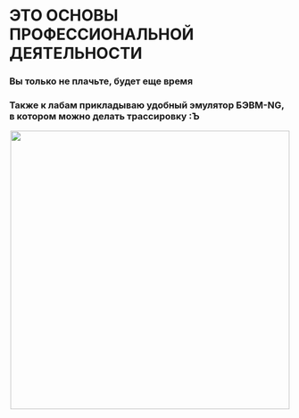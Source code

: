# ЭТО ОСНОВЫ ПРОФЕССИОНАЛЬНОЙ ДЕЯТЕЛЬНОСТИ

### Вы только не плачьте, будет еще время

### Также к лабам прикладываю удобный эмулятор БЭВМ-NG, в котором можно делать трассировку :Ъ

<div align="center">
  <img src="https://cs8.pikabu.ru/post_img/2019/01/16/5/1547621395186276540.jpg" width="500">
</div>